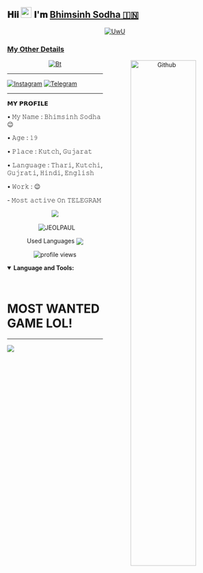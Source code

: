 ## 𝐇𝐢𝐢 <img src="https://raw.githubusercontent.com/MartinHeinz/MartinHeinz/master/wave.gif" width="25"> 𝐈'𝐦 [ Bhimsinh Sodha 🇮🇳 ](https://t.me/bjsodha)

<p align="center">
  <a href="https://github.com/bjsodha"><img src="http://readme-typing-svg.herokuapp.com?color=00FF00&center=true&vCenter=true&multiline=false&lines=HI!+I+AM+SODHA;FOLLOW+ME+FOR+MORE;TRYING+TO+LEARN+PYTHON;MOST+ACTIVE+ON+TELEGRAM" alt="UwU">
</p>

### My Other Details

<!-- Any image aligned to the right. Beware the width -->


<p align="center"><img src="https://user-images.githubusercontent.com/49580304/110318584-81067880-7fc2-11eb-8391-152d308e7f2b.gif" alt="Bt" />
<img width="55%" align="right" alt="Github" src="https://raw.githubusercontent.com/onimur/.github/master/.resources/git-header.svg" />  
  

---------
<p align="center">

 [![Instagram](https://img.shields.io/badge/Instagram-ff63f0?style=for-the-badge&logo=instagram&logoColor=white)](https://www.instagram.com/_bhimsinh_sodha_jayhind)
 [![Telegram](https://img.shields.io/badge/Telegram-00BFFF?style=for-the-badge&logo=Telegram&logoColor=white)](https://telegram.me/bjsodha)

---------

<p align="left">
𝗠𝗬 𝗣𝗥𝗢𝗙𝗜𝗟𝗘
<p align="left">
• 𝙼𝚢 𝙽𝚊𝚖𝚎 : 𝙱𝚑𝚒𝚖𝚜𝚒𝚗𝚑 𝚂𝚘𝚍𝚑𝚊 😉
<p align="left">
• 𝙰𝚐𝚎 : 𝟷𝟿
<p align="left">
• 𝙿𝚕𝚊𝚌𝚎 : 𝙺𝚞𝚝𝚌𝚑, 𝙶𝚞𝚓𝚊𝚛𝚊𝚝
<p align="left">
• 𝙻𝚊𝚗𝚐𝚞𝚊𝚐𝚎 : 𝚃𝚑𝚊𝚛𝚒, 𝙺𝚞𝚝𝚌𝚑𝚒, 𝙶𝚞𝚓𝚛𝚊𝚝𝚒, 𝙷𝚒𝚗𝚍𝚒, 𝙴𝚗𝚐𝚕𝚒𝚜𝚑
<p align="left">
• 𝚆𝚘𝚛𝚔 : 😉
<p align="left">
- 𝙼𝚘𝚜𝚝 𝚊𝚌𝚝𝚒𝚟𝚎 𝙾𝚗 𝚃𝙴𝙻𝙴𝙶𝚁𝙰𝙼 

<p align="center">
<img src="https://github-stats-alpha.vercel.app/api/?username=jeolpaul&cc=000&tc=00ff00&ic=fff000&bc=fff" align="center">
</p>

<p align="center">&nbsp;
  <img align="center" src="https://github-readme-stats.vercel.app/api?username=jeolpaul&&show_icons=true&theme=midnight-purple" alt="JEOLPAUL"/></p>        
 
<p align="center">
Used Languages 
<img src="https://github-readme-stats.vercel.app/api/top-langs/?username=jeolpaul&layout=compact&theme=tokyonight" align="center">

<p align="center">
	<img alt="profile views" src="https://komarev.com/ghpvc/?username=yashoswalyo&style=flat-square">
</p>

<details open="">
	<summary>
		<b>Language and Tools:<b>
	</summary>
	<p>
		<a href="https://www.github.com/"><img
				src="https://img.shields.io/badge/C-00599C?style=for-the-badge&logo=c&logoColor=white" alt="" srcset=""></a>
		<a href="https://www.python.org/"><img
				src="https://img.shields.io/badge/Python-white?style=for-the-badge&logo=python&logoColor=azure-blue" alt=""></a>
		<a href="https://developer.mozilla.org/en-US/docs/Web/HTML"><img
				src="https://img.shields.io/badge/HTML5-E34F26?style=for-the-badge&logo=html5&logoColor=white" alt=""
				srcset=""></a>
		<a href="https://www.mongodb.com/"><img
				src="https://img.shields.io/badge/MongoDB-4EA94B?style=for-the-badge&logo=mongodb&logoColor=white" alt=""
				srcset=""></a>
		<a href="https://www.mysql.com/"><img
				src="https://img.shields.io/badge/MySQL-00000F?style=for-the-badge&logo=mysql&logoColor=white" alt=""
				srcset=""></a>
		<a href="https://git-scm.com/"><img
				src="https://img.shields.io/badge/Git-F05032?style=for-the-badge&logo=git&logoColor=white" alt="" srcset=""></a>
		<a href="hhtps://www.heroku.com/"><img
				src="https://img.shields.io/badge/Heroku-430098?style=for-the-badge&logo=heroku&logoColor=white" alt=""
				srcset=""></a>
		<a href="https://php.net"><img src="https://img.shields.io/badge/php-%23777BB4.svg?style=for-the-badge&logo=php&logoColor=white" alt="" srcset=""></a>
	</p>
</details>

# MOST WANTED GAME LOL!

<hr></hr>  
    
<img src="https://github.com/SP-XD/SP-XD/blob/main/images/dino_rounded.gif?raw=true" href="https://t.me/bjsodha" />








